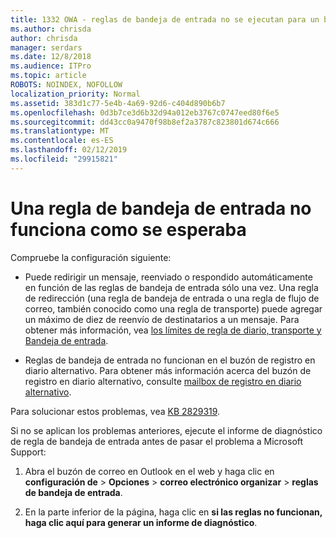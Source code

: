 ```yaml
---
title: 1332 OWA - reglas de bandeja de entrada no se ejecutan para un buzón de correo
ms.author: chrisda
author: chrisda
manager: serdars
ms.date: 12/8/2018
ms.audience: ITPro
ms.topic: article
ROBOTS: NOINDEX, NOFOLLOW
localization_priority: Normal
ms.assetid: 383d1c77-5e4b-4a69-92d6-c404d890b6b7
ms.openlocfilehash: 0d3b7ce3d6b32d94a012eb3767c0747eed80f6e5
ms.sourcegitcommit: dd43cc0a9470f98b8ef2a3787c823801d674c666
ms.translationtype: MT
ms.contentlocale: es-ES
ms.lasthandoff: 02/12/2019
ms.locfileid: "29915821"
---
```

# <a name="an-inbox-rule-doesnt-work-as-expected"></a>Una regla de bandeja de entrada no funciona como se esperaba

Compruebe la configuración siguiente:
  
- Puede redirigir un mensaje, reenviado o respondido automáticamente en función de las reglas de bandeja de entrada sólo una vez. Una regla de redirección (una regla de bandeja de entrada o una regla de flujo de correo, también conocido como una regla de transporte) puede agregar un máximo de diez de reenvío de destinatarios a un mensaje. Para obtener más información, vea [los límites de regla de diario, transporte y Bandeja de entrada](https://docs.microsoft.com/office365/servicedescriptions/exchange-online-service-description/exchange-online-limits).
    
- Reglas de bandeja de entrada no funcionan en el buzón de registro en diario alternativo. Para obtener más información acerca del buzón de registro en diario alternativo, consulte [mailbox de registro en diario alternativo](https://docs.microsoft.com/Exchange/security-and-compliance/journaling/journaling#alternate-journaling-mailbox).
    
Para solucionar estos problemas, vea [KB 2829319](https://support.microsoft.com/kb/2829319).
  
Si no se aplican los problemas anteriores, ejecute el informe de diagnóstico de regla de bandeja de entrada antes de pasar el problema a Microsoft Support:
  
1. Abra el buzón de correo en Outlook en el web y haga clic en **configuración de** \> **Opciones** \> **correo electrónico organizar** \> **reglas de bandeja de entrada**.
    
2. En la parte inferior de la página, haga clic en **si las reglas no funcionan, haga clic aquí para generar un informe de diagnóstico**.
    

